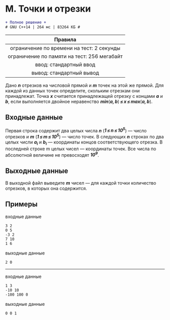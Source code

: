 # M. Точки и отрезки
```diff
+ Полное решение +
# GNU C++14 | 264 мс | 83264 КБ #
```

| Правила                                    	|
|:-------------------------------------------:|
| ограничение по времени на тест: 2 секунды   |
| ограничение по памяти на тест: 256 мегабайт |
| ввод: стандартный ввод                      |
| вывод: стандартный вывод                    |

Дано ***n*** отрезков на числовой прямой и ***m*** точек на этой же прямой. Для каждой из данных точек определите, скольким отрезкам они принадлежат. Точка ***x*** считается принадлежащей отрезку с концами ***a*** и ***b***, если выполняется двойное неравенство ***min***(***a, b***) ***≤ x ≤ max***(***a, b***).

## Входные данные
Первая строка содержит два целых числа ***n*** (***1 ≤ n ≤ 10<sup>5</sup>***) — число отрезков и ***m*** (***1 ≤ m ≤ 10<sup>5</sup>***) — число точек. В следующих ***n*** строках по два целых числи ***a<sub>i</sub>*** и ***b<sub>i</sub>*** — координаты концов соответствующего отрезка. В последней строке m целых чисел — координаты точек. Все числа по абсолютной величине не превосходят ***10<sup>9</sup>***.

## Выходные данные
В выходной файл выведите ***m*** чисел — для каждой точки количество отрезков, в которых она содержится.

## Примеры
входные данные
```
3 2
0 5
-3 2
7 10
1 6
```
выходные данные
```
2 0 
```
---
входные данные
```
1 3
-10 10
-100 100 0
```
выходные данные
```
0 0 1 
```
